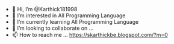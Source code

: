 - 👋 Hi, I’m @Karthick181998
- 👀 I’m interested in All Programming Language
- 🌱 I’m currently learning All Programming Language
- 💞️ I’m looking to collaborate on ...
- 📫 How to reach me ... https://skarthickbe.blogspot.com/?m=0
  
<!---
Karthick181998/Karthick181998 is a ✨ special ✨ repository because its `README.md` (this file) appears on your GitHub profile.
You can click the Preview link to take a look at your changes.
--->
